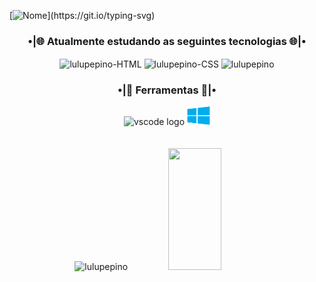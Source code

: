  <!-- Slide Nome -->
[![Nome](https://readme-typing-svg.herokuapp.com/?color=1E90FF&size=35&center=true&vCenter=true&width=1000&lines=Olá+Sou+lulupepino-+Desenvolvedora+Full-Stack+;)](https://git.io/typing-svg)


<!--  tecnologias  -->

<div align="center">
  <h3>•|🌐 Atualmente estudando as seguintes tecnologias 🌐|•</h3> 
  <img align="center" alt="lulupepino-HTML" height="30" width="37" src="https://cdn.jsdelivr.net/gh/devicons/devicon/icons/html5/html5-plain-wordmark.svg">
  <img align="center" alt="lulupepino-CSS" height="30" width="37" src="https://cdn.jsdelivr.net/gh/devicons/devicon/icons/css3/css3-plain-wordmark.svg">
  <img align="center" alt="lulupepino" height="30" width="37" src="https://cdn.jsdelivr.net/gh/devicons/devicon/icons/javascript/javascript-plain.svg">

 
</div>
<!--  Ferramentas  -->

<div align="center">
  <h3>•|🔱 Ferramentas 🔱|•</h3>
    <img src="https://cdn.jsdelivr.net/gh/devicons/devicon/icons/vscode/vscode-original.svg" height="30" width="37" alt="vscode logo"  />
    <img src="https://github.com/devicons/devicon/blob/master/icons/windows8/windows8-original.svg" height="30" width="37" alt="windows logo"/>
  <br>
  <br>
  <br>  

  <img width="49%" height="195px" src="https://github-readme-stats.vercel.app/api?username=lulupepino&show_icons=true&count_private=true&hide_border=true&title_color=blue-green&icon_color=1E90FF&text_color=c9d1d9&bg_color=0d1117" alt="lulupepino" /> 
  <img width="41%" height="195px" src="https://github-readme-stats.vercel.app/api/top-langs/?username=lulupepino&layout=compact&hide_border=true&title_color=blue-green&text_color=1E90FF&bg_color=0d1117" />


</div> 
